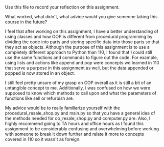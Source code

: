 Use this file to record your reflection on this assignment. 

What worked, what didn't, what advice would you give someone taking this course in the future?

I feel that after working on this assignment, I have a better understanding of using classes and how OOP is different from procedural programming by dividing the code into parts and storing specific data into those parts so that they act as objects. Although the purpose of this assignment is to use a completely different approach to Python than 110, I found that I could still use the same functions and commands to figure out the code. For example, using lists and actions like append and pop were concepts we learned in 110 that serve a purpose in this assignment as well, but the data appended or popped is now stored in an object. 

I still feel pretty unsure of my grasp on OOP overall as it is still a bit of an untangible concept to me. Additionally, I was confused on how we were supposed to know which methods to call upon and what the parameters of functions like sell or refurbish are. 

My advice would be to really familiarize yourself with the procedural_resale_shop.py and main.py so that you have a general idea of the methods needed for oo_resale_shop.py and computer.py are. Also, I highly recommend going to TA hours and office hours as I found this assignment to be considerably confusing and overwhelming before working with someone to break it down further and relate it more to concepts covered in 110 so it wasn't as foreign.
